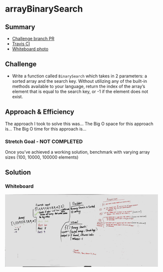 # arrayBinarySearch
<!-- Short summary or background information -->
## Summary
<!-- 
* A link to the PR for the branch your code was written to
* A link to your passing tests from that PR on travis-ci.com
* For Data Structures: A link to the documentation folder
* For Code Challenges: A photograph of your whiteboard 
-->
* [Challenge branch PR][1]
* [Travis CI][2]
* [Whiteboard photo][3]

[1]: xyz.com
[2]: xyz.com
[3]: xyz.com
[4]: xyz.com

## Challenge
<!-- Description of the challenge -->
* Write a function called `BinarySearch` which takes in 2 parameters: a sorted array and the search key. Without utilizing any of the built-in methods available to your language, return the index of the array’s element that is equal to the search key, or -1 if the element does not exist.


## Approach & Efficiency
<!-- What approach did you take? Why? What is the Big O space/time for this approach? -->
The approach I took to solve this was…
The Big O space for this approach is…
The Big O time for this approach is…

### Stretch Goal - **NOT COMPLETED**
Once you’ve achieved a working solution, benchmark with varying array sizes (100, 10000, 100000 elements)

## Solution
<!-- Embedded whiteboard image -->
### Whiteboard
![arrayBinarySearch whiteboard image 1](../../../assets/array_binary_search.jpg)
